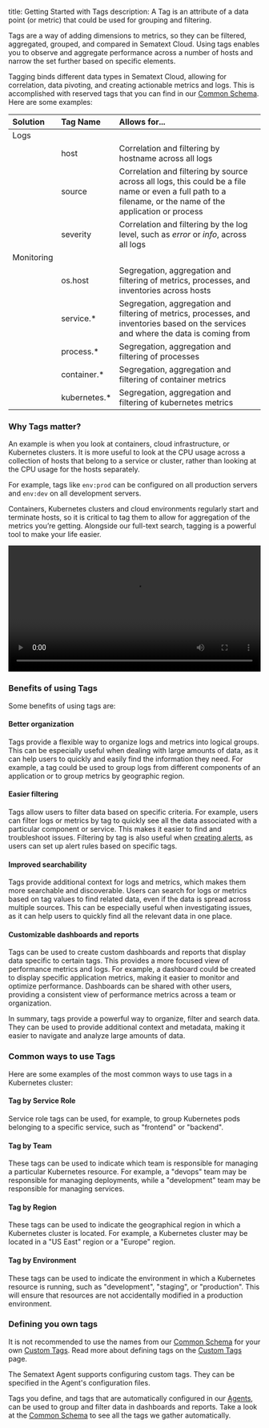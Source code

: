 title: Getting Started with Tags 
description: A Tag is an attribute of a data point (or metric) that could be used for grouping and filtering.

Tags are a way of adding dimensions to metrics, so they can be filtered, aggregated, grouped, and compared in Sematext Cloud. Using tags enables you to observe and aggregate performance across a number of hosts and narrow the set further based on specific elements. 

Tagging binds different data types in Sematext Cloud, allowing for correlation, data pivoting, and creating actionable metrics and logs. This is accomplished with reserved tags that you can find in our [Common Schema](./common-schema). Here are some examples:

| Solution | Tag Name  | Allows for...
|:--|:--|:--
| Logs
| | host | Correlation and filtering by hostname across all logs
| | source | Correlation and filtering by source across all logs, this could be a file name or even a full path to a filename, or the name of the application or process
| | severity | Correlation and filtering by the log level, such as *error* or *info*, across all logs
| Monitoring
| | os.host | Segregation, aggregation and filtering of metrics, processes, and inventories across hosts
| | service.* | Segregation, aggregation and filtering of metrics, processes, and inventories based on the services and where the data is coming from
| | process.*  | Segregation, aggregation and filtering of processes
| | container.*  | Segregation, aggregation and filtering of container metrics
| | kubernetes.*  | Segregation, aggregation and filtering of kubernetes metrics

### Why Tags matter?
An example is when you look at containers, cloud infrastructure, or Kubernetes clusters. It is more useful to look at the CPU usage across a collection of hosts that belong to a service or cluster, rather than looking at the CPU usage for the hosts separately.

For example, tags like `env:prod` can be configured on all production servers and `env:dev` on all development servers.

Containers, Kubernetes clusters and cloud environments regularly start and terminate hosts, so it is critical to tag them to allow for aggregation of the metrics you’re getting. Alongside our full-text search, tagging is a powerful tool to make your life easier.

<video style="display:block; width:100%; height:auto;" controls>
  <source src="https://cdn.sematext.com/videos/groupbytags2.mp4" type="video/mp4" />
</video>

### Benefits of using Tags ###
Some benefits of using tags are:

#### Better organization ####
Tags provide a flexible way to organize logs and metrics into logical groups. This can be especially useful when dealing with large amounts of data, as it can help users to quickly and easily find the information they need. For example, a tag could be used to group logs from different components of an application or to group metrics by geographic region.

#### Easier filtering ####
Tags allow users to filter data based on specific criteria. For example, users can filter logs or metrics by tag to quickly see all the data associated with a particular component or service. This makes it easier to find and troubleshoot issues. Filtering by tag is also useful when [creating alerts](https://sematext.com/docs/alerts/), as users can set up alert rules based on specific tags.

#### Improved searchability ####
Tags provide additional context for logs and metrics, which makes them more searchable and discoverable. Users can search for logs or metrics based on tag values to find related data, even if the data is spread across multiple sources. This can be especially useful when investigating issues, as it can help users to quickly find all the relevant data in one place.

#### Customizable dashboards and reports ####
Tags can be used to create custom dashboards and reports that display data specific to certain tags. This provides a more focused view of performance metrics and logs. For example, a dashboard could be created to display specific application metrics, making it easier to monitor and optimize performance. Dashboards can be shared with other users, providing a consistent view of performance metrics across a team or organization.

In summary, tags provide a powerful way to organize, filter and search data. They can be used to provide additional context and metadata, making it easier to navigate and analyze large amounts of data.

### Common ways to use Tags ###
Here are some examples of the most common ways to use tags in a Kubernetes cluster:

#### Tag by Service Role ####
Service role tags can be used, for example, to group Kubernetes pods belonging to a specific service, such as "frontend" or "backend".

#### Tag by Team ####
These tags can be used to indicate which team is responsible for managing a particular Kubernetes resource. For example, a "devops" team may be responsible for managing deployments, while a "development" team may be responsible for managing services. 

#### Tag by Region ####
These tags can be used to indicate the geographical region in which a Kubernetes cluster is located. For example, a Kubernetes cluster may be located in a "US East" region or a "Europe" region.

#### Tag by Environment ####
These tags can be used to indicate the environment in which a Kubernetes resource is running, such as "development", "staging", or "production". This will ensure that resources are not accidentally modified in a production environment.

### Defining you own tags
It is not recommended to use the names from our [Common Schema](./common-schema) for your own [Custom Tags](./custom-tags). Read more about defining tags on the [Custom Tags](./custom-tags) page.

The Sematext Agent supports configuring custom tags. They can be specified in the Agent's configuration files.

Tags you define, and tags that are automatically configured in our [Agents](../agents), can be used to group and filter data in dashboards and reports. Take a look at the [Common Schema](./common-schema) to see all the tags we gather automatically.
